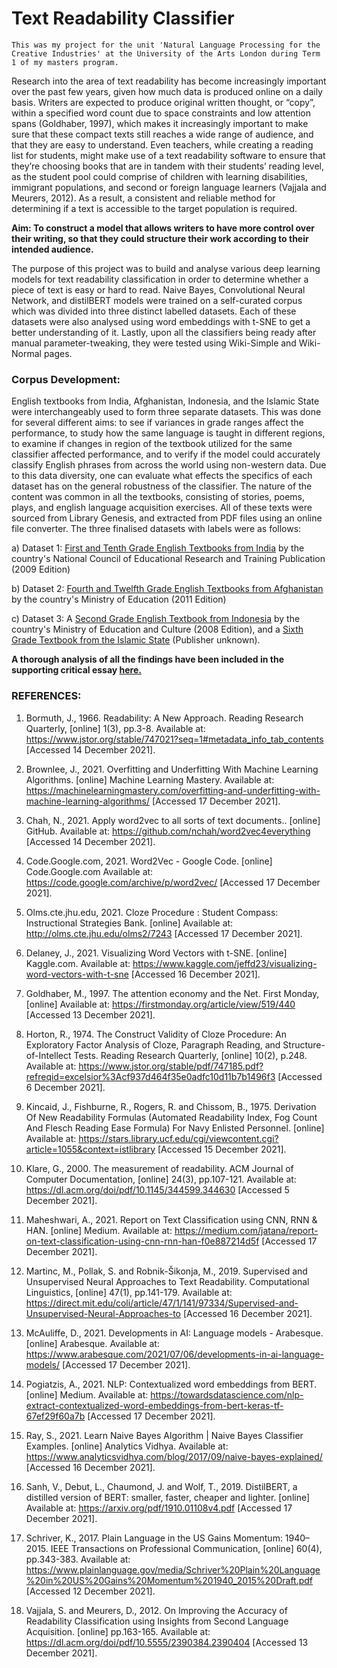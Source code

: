 # Text Readability Classifier

`This was my project for the unit 'Natural Language Processing for the Creative Industries' at the University of the Arts London during Term 1 of my masters program.`

Research into the area of text readability has become increasingly important over the past few years, given how much data is produced online on a daily basis.
Writers are expected to produce original written thought, or “copy”, within a specified word count due to space constraints and low attention spans (Goldhaber,
1997), which makes it increasingly important to make sure that these compact texts still reaches a wide range of audience, and that they are easy to understand.
Even teachers, while creating a reading list for students, might make use of a text readability software to ensure that they’re choosing books that are in tandem
with their students’ reading level, as the student pool could comprise of children with learning disabilities, immigrant populations, and second or foreign
language learners (Vajjala and Meurers, 2012). As a result, a consistent and reliable method for determining if a text is accessible to the target population is
required.

**Aim: To construct a model that allows writers to have more control over their writing, so that they could structure their work according to their intended
audience.**
 
The purpose of this project was to build and analyse various deep learning models for text readability classification in order to determine whether a piece of
text is easy or hard to read. Naive Bayes, Convolutional Neural Network, and distilBERT models were trained on a self-curated corpus which was divided into
three distinct labelled datasets. Each of these datasets were also analysed using word embeddings with t-SNE to get a better understanding of it. Lastly, upon
all the classifiers being ready after manual parameter-tweaking, they were tested using Wiki-Simple and Wiki-Normal pages. 

### Corpus Development:

English textbooks from India, Afghanistan, Indonesia, and the Islamic State were interchangeably used to form three separate datasets. This was done for several
different aims: to see if variances in grade ranges affect the performance, to study how the same language is taught in different regions, to examine if changes
in region of the textbook utilized for the same classifier affected performance, and to verify if the model could accurately classify English phrases from across
the world using non-western data. Due to this data diversity, one can evaluate what effects the specifics of each dataset has on the general robustness of the
classifier. The nature of the content was common in all the textbooks, consisting of stories, poems, plays, and english language acquisition exercises. All of
these texts were sourced from Library Genesis, and extracted from PDF files using an online file converter. The three finalised datasets
with labels were as follows:
 
a)	Dataset 1: [First and Tenth Grade English Textbooks from India](https://libgen.is/search.php?req=ncert+english&open=0&res=25&view=simple&phrase=1&column=def) by the country's National Council of Educational Research and Training Publication (2009 Edition)

b)	Dataset 2: [Fourth and Twelfth Grade English Textbooks from Afghanistan](https://libgen.is/search.php?req=afghanistan+english&lg_topic=libgen&open=0&view=simple&res=25&phrase=1&column=def) by the country's Ministry of Education (2011 Edition)

c) Dataset 3: A [Second Grade English Textbook from Indonesia](https://libgen.is/book/index.php?md5=42EEC448F886A2790FC9AE5A2526F0C4) by the country's Ministry of Education and Culture (2008 Edition), and a [Sixth Grade Textbook from the Islamic State](https://libgen.is/search.php?req=islamic+state+english&open=0&res=25&view=simple&phrase=1&column=def) (Publisher unknown).


**A thorough analysis of all the findings have been included in the supporting critical essay [here.](https://github.com/ashwathi-pillai/text-readability-classifier/blob/main/critical%20essay.pdf)**


### REFERENCES: 

1) Bormuth, J., 1966. Readability: A New Approach. Reading Research Quarterly, [online] 1(3), pp.3-8. Available at: <https://www.jstor.org/stable/747021?seq=1#metadata_info_tab_contents> [Accessed 14 December 2021].

2) Brownlee, J., 2021. Overfitting and Underfitting With Machine Learning Algorithms. [online] Machine Learning Mastery. Available at: <https://machinelearningmastery.com/overfitting-and-underfitting-with-machine-learning-algorithms/> [Accessed 17 December 2021].

3) Chah, N., 2021. Apply word2vec to all sorts of text documents.. [online] GitHub. Available at: <https://github.com/nchah/word2vec4everything> [Accessed 14 December 2021].

4) Code.Google.com, 2021. Word2Vec - Google Code. [online] Code.Google.com Available at: <https://code.google.com/archive/p/word2vec/> [Accessed 17 December 2021].

5) Olms.cte.jhu.edu, 2021. Cloze Procedure : Student Compass: Instructional Strategies Bank. [online] Available at: <http://olms.cte.jhu.edu/olms2/7243> [Accessed 17 December 2021].

6) Delaney, J., 2021. Visualizing Word Vectors with t-SNE. [online] Kaggle.com. Available at: <https://www.kaggle.com/jeffd23/visualizing-word-vectors-with-t-sne> [Accessed 16 December 2021].

7) Goldhaber, M., 1997. The attention economy and the Net. First Monday, [online] Available at: <https://firstmonday.org/article/view/519/440> [Accessed 13 December 2021].

8) Horton, R., 1974. The Construct Validity of Cloze Procedure: An Exploratory Factor Analysis of Cloze, Paragraph Reading, and Structure-of-Intellect Tests. Reading Research Quarterly, [online] 10(2), p.248. Available at: <https://www.jstor.org/stable/pdf/747185.pdf?refreqid=excelsior%3Acf937d464f35e0adfc10d11b7b1496f3> [Accessed 6 December 2021].

9) Kincaid, J., Fishburne, R., Rogers, R. and Chissom, B., 1975. Derivation Of New Readability Formulas (Automated Readability Index, Fog Count And Flesch Reading Ease Formula) For Navy Enlisted Personnel. [online] Available at: <https://stars.library.ucf.edu/cgi/viewcontent.cgi?article=1055&context=istlibrary> [Accessed 15 December 2021].

10) Klare, G., 2000. The measurement of readability. ACM Journal of Computer Documentation, [online] 24(3), pp.107-121. Available at: <https://dl.acm.org/doi/pdf/10.1145/344599.344630> [Accessed 5 December 2021].

11) Maheshwari, A., 2021. Report on Text Classification using CNN, RNN & HAN. [online] Medium. Available at: <https://medium.com/jatana/report-on-text-classification-using-cnn-rnn-han-f0e887214d5f> [Accessed 17 December 2021].

12) Martinc, M., Pollak, S. and Robnik-Šikonja, M., 2019. Supervised and Unsupervised Neural Approaches to Text Readability. Computational Linguistics, [online] 47(1), pp.141-179. Available at: <https://direct.mit.edu/coli/article/47/1/141/97334/Supervised-and-Unsupervised-Neural-Approaches-to> [Accessed 16 December 2021].

13) McAuliffe, D., 2021. Developments in AI: Language models - Arabesque. [online] Arabesque. Available at: <https://www.arabesque.com/2021/07/06/developments-in-ai-language-models/> [Accessed 17 December 2021].

14) Pogiatzis, A., 2021. NLP: Contextualized word embeddings from BERT. [online] Medium. Available at: <https://towardsdatascience.com/nlp-extract-contextualized-word-embeddings-from-bert-keras-tf-67ef29f60a7b> [Accessed 17 December 2021].

15) Ray, S., 2021. Learn Naive Bayes Algorithm | Naive Bayes Classifier Examples. [online] Analytics Vidhya. Available at: <https://www.analyticsvidhya.com/blog/2017/09/naive-bayes-explained/> [Accessed 16 December 2021].

16) Sanh, V., Debut, L., Chaumond, J. and Wolf, T., 2019. DistilBERT, a distilled version of BERT: smaller, faster, cheaper and lighter. [online] Available at: <https://arxiv.org/pdf/1910.01108v4.pdf> [Accessed 17 December 2021].

17) Schriver, K., 2017. Plain Language in the US Gains Momentum: 1940–2015. IEEE Transactions on Professional Communication, [online] 60(4), pp.343-383. Available at: <https://www.plainlanguage.gov/media/Schriver%20Plain%20Language%20in%20US%20Gains%20Momentum%201940_2015%20Draft.pdf> [Accessed 12 December 2021].

18) Vajjala, S. and Meurers, D., 2012. On Improving the Accuracy of Readability Classification using Insights from Second Language Acquisition. [online] pp.163-165. Available at: <https://dl.acm.org/doi/pdf/10.5555/2390384.2390404> [Accessed 13 December 2021].




